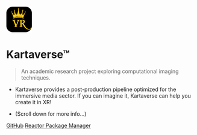 <!-- _coverpage.md -->

![Logo](images/icon-kartavr.png)

# Kartaverse™

> An academic research project exploring computational imaging techniques.

-  Kartaverse provides a post-production pipeline optimized for the immersive media sector. If you can imagine it, Kartaverse can help you create it in XR!

- (Scroll down for more info...)

[GitHub](https://github.com/kartaverse)
[Reactor Package Manager](https://kartaverse.github.io/Reactor-Docs/#/reactor)
